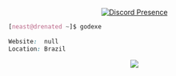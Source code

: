 <div align="center">
  
[![Discord Presence](https://lanyard.cnrad.dev/api/735388907772051497?borderRadius=5px&showDisplayName=true&idleMessage=I'm%20not%20doing%20nothing%20at%20this%20moment)](https://discord.com/users/735388907772051497)
</div>

<div>

```css
[neast@drenated ~]$ godexe
                            
Website:  null 
Location: Brazil

```
<div align="center">

![](https://komarev.com/ghpvc/?username=neastJS&color=blue)
</div>
